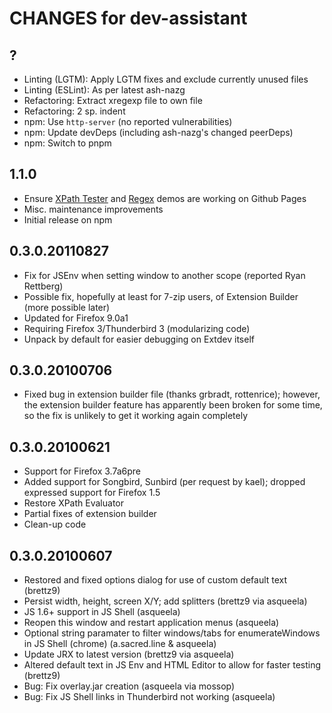 # CHANGES for dev-assistant

## ?

- Linting (LGTM): Apply LGTM fixes and exclude currently unused files
- Linting (ESLint): As per latest ash-nazg
- Refactoring: Extract xregexp file to own file
- Refactoring: 2 sp. indent
- npm: Use `http-server` (no reported vulnerabilities)
- npm: Update devDeps (including ash-nazg's changed peerDeps)
- npm: Switch to pnpm

## 1.1.0

- Ensure [XPath Tester](https://brettz9.github.io/dev-assistant/xpath/) and
    [Regex](https://brettz9.github.io/dev-assistant/regex/) demos are working
    on Github Pages
- Misc. maintenance improvements
- Initial release on npm

## 0.3.0.20110827

- Fix for JSEnv when setting window to another scope (reported Ryan Rettberg)
- Possible fix, hopefully at least for 7-zip users, of Extension Builder (more possible later)
- Updated for Firefox 9.0a1
- Requiring Firefox 3/Thunderbird 3 (modularizing code)
- Unpack by default for easier debugging on Extdev itself

## 0.3.0.20100706

- Fixed bug in extension builder file (thanks grbradt, rottenrice); however, the extension builder feature has apparently
been broken for some time, so the fix is unlikely to get it working again completely

## 0.3.0.20100621

- Support for Firefox 3.7a6pre
- Added support for Songbird, Sunbird (per request by kael); dropped expressed support for Firefox 1.5
- Restore XPath Evaluator
- Partial fixes of extension builder
- Clean-up code

## 0.3.0.20100607

- Restored and fixed options dialog for use of custom default text (brettz9)
- Persist width, height, screen X/Y; add splitters (brettz9 via asqueela)
- JS 1.6+ support in JS Shell (asqueela)
- Reopen this window and restart application menus (asqueela)
- Optional string paramater to filter windows/tabs for enumerateWindows in JS Shell (chrome) (a.sacred.line & asqueela)
- Update JRX to latest version (brettz9 via asqueela)
- Altered default text in JS Env and HTML Editor to allow for faster testing (brettz9)
- Bug: Fix overlay.jar creation (asqueela via mossop)
- Bug: Fix JS Shell links in Thunderbird not working (asqueela)
